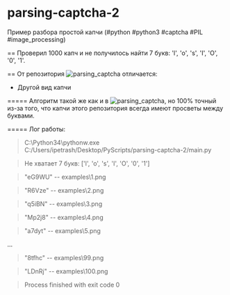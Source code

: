 parsing-captcha-2
===========

Пример разбора простой капчи (#python #python3 #captcha #PIL #image_processing) 

==
Проверил 1000 капч и не получилось найти 7 букв: 'l', 'o', 's', 'I', 'O', '0', '1'.

==
От репозитория ![parsing_captcha](https://github.com/gil9red/parsing_captcha) отличается:
- Другой вид капчи

=====
Алгоритм такой же как и в ![parsing_captcha](https://github.com/gil9red/parsing_captcha), но 100% точный из-за того, что капчи этого репозитория всегда имеют просветы между буквами.


=====
Лог работы:
> C:\Python34\pythonw.exe C:/Users/ipetrash/Desktop/PyScripts/parsing-captcha-2/main.py

> Не хватает 7 букв: ['l', 'o', 's', 'I', 'O', '0', '1']

> "eG9WU" -- examples\1.png

> "R6Vze" -- examples\2.png

> "q5iBN" -- examples\3.png

> "Mp2j8" -- examples\4.png

> "a7dyt" -- examples\5.png

...

> "8tfhc" -- examples\99.png

> "LDnRj" -- examples\100.png


> Process finished with exit code 0